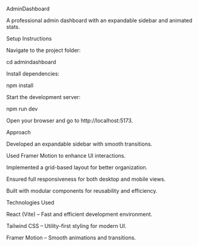 AdminDashboard

A professional admin dashboard with an expandable sidebar and animated stats.

Setup Instructions

Navigate to the project folder:

cd admindashboard

Install dependencies:

npm install

Start the development server:

npm run dev

Open your browser and go to http://localhost:5173.

Approach

Developed an expandable sidebar with smooth transitions.

Used Framer Motion to enhance UI interactions.

Implemented a grid-based layout for better organization.

Ensured full responsiveness for both desktop and mobile views.

Built with modular components for reusability and efficiency.

Technologies Used

React (Vite) – Fast and efficient development environment.

Tailwind CSS – Utility-first styling for modern UI.

Framer Motion – Smooth animations and transitions.

